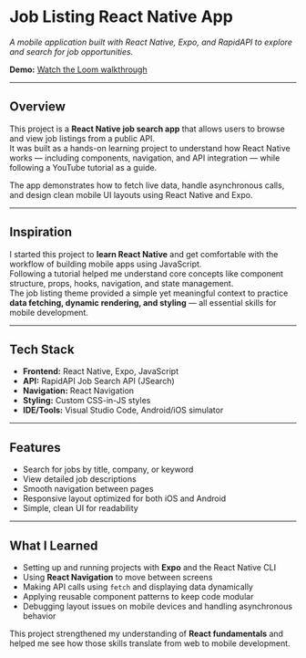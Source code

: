 # Job Listing React Native App  
*A mobile application built with React Native, Expo, and RapidAPI to explore and search for job opportunities.*

**Demo:** [Watch the Loom walkthrough](https://www.loom.com/share/9c173599f9dd42479c742ecd407106a1)

---

## Overview
This project is a **React Native job search app** that allows users to browse and view job listings from a public API.  
It was built as a hands-on learning project to understand how React Native works — including components, navigation, and API integration — while following a YouTube tutorial as a guide.

The app demonstrates how to fetch live data, handle asynchronous calls, and design clean mobile UI layouts using React Native and Expo.

---

## Inspiration
I started this project to **learn React Native** and get comfortable with the workflow of building mobile apps using JavaScript.  
Following a tutorial helped me understand core concepts like component structure, props, hooks, navigation, and state management.  
The job listing theme provided a simple yet meaningful context to practice **data fetching, dynamic rendering, and styling** — all essential skills for mobile development.

---

## Tech Stack
- **Frontend:** React Native, Expo, JavaScript  
- **API:** RapidAPI Job Search API (JSearch)  
- **Navigation:** React Navigation  
- **Styling:** Custom CSS-in-JS styles  
- **IDE/Tools:** Visual Studio Code, Android/iOS simulator

---

## Features
- Search for jobs by title, company, or keyword  
- View detailed job descriptions  
- Smooth navigation between pages  
- Responsive layout optimized for both iOS and Android  
- Simple, clean UI for readability  

---

## What I Learned
- Setting up and running projects with **Expo** and the React Native CLI  
- Using **React Navigation** to move between screens  
- Making API calls using `fetch` and displaying data dynamically  
- Applying reusable component patterns to keep code modular  
- Debugging layout issues on mobile devices and handling asynchronous behavior  

This project strengthened my understanding of **React fundamentals** and helped me see how those skills translate from web to mobile development.




